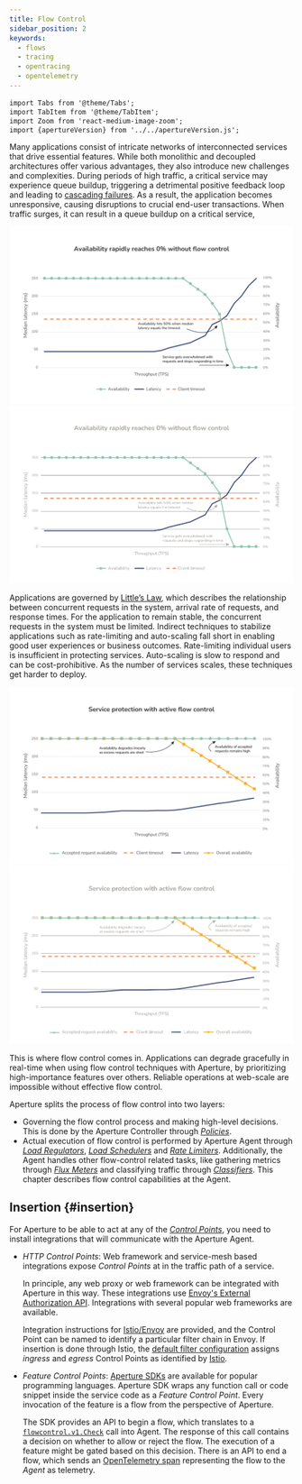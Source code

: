 ```yaml
---
title: Flow Control
sidebar_position: 2
keywords:
  - flows
  - tracing
  - opentracing
  - opentelemetry
---
```


```mdx-code-block
import Tabs from '@theme/Tabs';
import TabItem from '@theme/TabItem';
import Zoom from 'react-medium-image-zoom';
import {apertureVersion} from '../../apertureVersion.js';
```

Many applications consist of intricate networks of interconnected services that drive essential features. While both monolithic and decoupled architectures offer various advantages, they also introduce new challenges and complexities. During periods of high traffic, a critical service may experience queue buildup, triggering a detrimental positive feedback loop and leading to [cascading failures](https://sre.google/sre-book/addressing-cascading-failures/). As a result, the application becomes unresponsive, causing disruptions to crucial end-user transactions.
When traffic surges, it can result in a queue buildup on a critical service,


![Absence of flow control](assets/img/no-flow-control.png#gh-light-mode-only)
![Absence of flow control](assets/img/no-flow-control-dark.png#gh-dark-mode-only)

Applications are governed by
[Little’s Law](https://en.wikipedia.org/wiki/Little%27s_law), which describes
the relationship between concurrent requests in the system, arrival rate of
requests, and response times. For the application to remain stable, the
concurrent requests in the system must be limited. Indirect techniques to
stabilize applications such as rate-limiting and auto-scaling fall short in
enabling good user experiences or business outcomes. Rate-limiting individual
users is insufficient in protecting services. Auto-scaling is slow to respond
and can be cost-prohibitive. As the number of services scales, these techniques
get harder to deploy.

![Reliability with flow control](assets/img/active-flow-control.png#gh-light-mode-only)
![Reliability with flow control](assets/img/active-flow-control-dark.png#gh-dark-mode-only)

This is where flow control comes in. Applications can degrade gracefully in
real-time when using flow control techniques with Aperture, by prioritizing
high-importance features over others. Reliable operations at web-scale are
impossible without effective flow control.

Aperture splits the process of flow control into two layers:

- Governing the flow control process and making high-level decisions. This is
  done by the Aperture Controller through [_Policies_][policies].
- Actual execution of flow control is performed by Aperture Agent through [_Load
  Regulators_][regulator], [_Load Schedulers_][load-scheduler] and [_Rate
  Limiters_][rate-limiter]. Additionally, the Agent handles other flow-control
  related tasks, like gathering metrics through [_Flux Meters_][flux-meter] and
  classifying traffic through [_Classifiers_][classifier]. This chapter
  describes flow control capabilities at the Agent.

## Insertion {#insertion}

For Aperture to be able to act at any of the [_Control Points_][control-point],
you need to install integrations that will communicate with the Aperture Agent.

- _HTTP_ _Control Points_: Web framework and service-mesh based integrations
  expose _Control Points_ at in the traffic path of a service.

  In principle, any web proxy or web framework can be integrated with Aperture
  in this way. These integrations use [Envoy's External Authorization
  API][ext-authz]. Integrations with several popular web frameworks are
  available.

  Integration instructions for [Istio/Envoy][istio] are provided, and the
  Control Point can be named to identify a particular filter chain in Envoy. If
  insertion is done through Istio, the
  [default filter configuration](/get-started/integrations/flow-control/envoy/istio.md#envoy-filter)
  assigns _ingress_ and _egress_ Control Points as identified by
  [Istio][istio-patch-context].

- _Feature_ _Control Points_:
  [Aperture SDKs](/get-started/integrations/flow-control/sdk/sdk.md) are
  available for popular programming languages. Aperture SDK wraps any function
  call or code snippet inside the service code as a _Feature_ _Control Point_.
  Every invocation of the feature is a flow from the perspective of Aperture.

  The SDK provides an API to begin a flow, which translates to a
  [`flowcontrol.v1.Check`][flowcontrol-proto] call into Agent. The response of
  this call contains a decision on whether to allow or reject the flow. The
  execution of a feature might be gated based on this decision. There is an API
  to end a flow, which sends an [OpenTelemetry span][span] representing the flow
  to the _Agent_ as telemetry.

[policies]: /concepts/policy/policy.md
[control-point]: ./selector.md#control-point
[load-scheduler]: ./components/load-scheduler.md
[regulator]: ./components/regulator.md
[rate-limiter]: ./components/rate-limiter.md
[flux-meter]: ./resources/flux-meter.md
[classifier]: ./resources/classifier.md
[span]: https://opentelemetry.io/docs/reference/specification/trace/api/#span
[istio]: /get-started/integrations/flow-control/envoy/istio.md
[ext-authz]:
  https://www.envoyproxy.io/docs/envoy/latest/api-v3/service/auth/v3/external_auth.proto#authorization-service-proto
[flowcontrol-proto]:
  https://buf.build/fluxninja/aperture/docs/main:aperture.flowcontrol.check.v1
[istio-patch-context]:
  https://istio.io/latest/docs/reference/config/networking/envoy-filter/#EnvoyFilter-PatchContext
